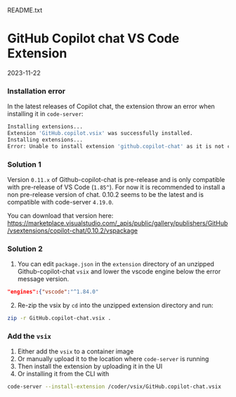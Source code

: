 README.txt


# GitHub Copilot chat VS Code Extension

2023-11-22

### Installation error

In the latest releases of Copilot chat, the extension throw an error when installing it in `code-server`:

```sh
Installing extensions...
Extension 'GitHub.copilot.vsix' was successfully installed.
Installing extensions...
Error: Unable to install extension 'github.copilot-chat' as it is not compatible with VS Code '1.84.2'
```

### Solution 1

Version `0.11.x` of Github-copilot-chat is pre-release and is only compatible with pre-release of VS Code (`1.85^`).  For now it is recommended to install a non pre-release version of chat.  0.10.2 seems to be the latest and is compatible with code-server `4.19.0`.

 You can download that version here: https://marketplace.visualstudio.com/_apis/public/gallery/publishers/GitHub/vsextensions/copilot-chat/0.10.2/vspackage

### Solution 2

1. You can edit `package.json` in the `extension` directory of an unzipped Github-copilot-chat `vsix` and lower the vscode engine below the error message version.

```json
"engines":{"vscode":"^1.84.0"
```
2. Re-zip the vsix by `cd` into the unzipped extension directory and run:

```sh
zip -r GitHub.copilot-chat.vsix .
```

### Add the `vsix`

1. Either add the `vsix` to a container image
1. Or manually upload it to the location where `code-server` is running
1. Then install the extension by uploading it in the UI
1. Or installing it from the CLI with 

```sh
code-server --install-extension /coder/vsix/GitHub.copilot-chat.vsix
```
